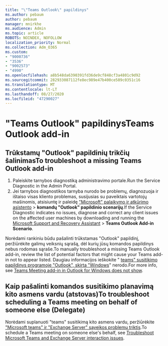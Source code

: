 ```yaml
---
title: "\"Teams Outlook\" papildinys"
ms.author: pebaum
author: pebaum
manager: mnirkhe
ms.audience: Admin
ms.topic: article
ROBOTS: NOINDEX, NOFOLLOW
localization_priority: Normal
ms.collection: Adm_O365
ms.custom:
- "9000736"
- "3536"
- "9002573"
- "4990"
ms.openlocfilehash: a8b548da6390391fd36de9cf848cf3a4801c9d92
ms.sourcegitcommit: 282933087112fe8ec989e47b400ce589c0351c16
ms.translationtype: MT
ms.contentlocale: lt-LT
ms.lasthandoff: 08/27/2020
ms.locfileid: "47290027"
---
```

# <a name="teams-outlook-add-in"></a><span data-ttu-id="a4d35-102">"Teams Outlook" papildinys</span><span class="sxs-lookup"><span data-stu-id="a4d35-102">Teams Outlook add-in</span></span>

## <a name="to-troubleshoot-a-missing-teams-outlook-add-in"></a><span data-ttu-id="a4d35-103">Trūkstamų "Outlook" papildinių trikčių šalinimas</span><span class="sxs-lookup"><span data-stu-id="a4d35-103">To troubleshoot a missing Teams Outlook add-in</span></span>

1. <span data-ttu-id="a4d35-104">Paleiskite tarnybos diagnostiką administravimo portale.</span><span class="sxs-lookup"><span data-stu-id="a4d35-104">Run the Service Diagnostic in the Admin Portal.</span></span> 
2. <span data-ttu-id="a4d35-105">Jei tarnybos diagnostikos tarnyba nurodo be problemų, diagnozuoja ir ištaiso visas kliento problemas, susijusias su paveiktais vartotojų mašinomis, atsisiuntę ir paleidę ["Microsoft" palaikymo ir atkūrimo asistento](https://aka.ms/SaRA-TeamsAddInScenario)  >  **komandų "Outlook" papildinio scenarijų**.</span><span class="sxs-lookup"><span data-stu-id="a4d35-105">If the Service Diagnostic indicates no issues, diagnose and correct any client issues on the affected user machines  by downloading and running the [Microsoft Support and Recovery Assistant](https://aka.ms/SaRA-TeamsAddInScenario) > **Teams Outlook Add-in Scenario**.</span></span>

<span data-ttu-id="a4d35-106">Norėdami rankiniu būdu pašalinti trūkstamas "Outlook" papildinį, peržiūrėkite galimų veiksnių sąrašą, dėl kurių jūsų komandos papildinys nebus rodomas sąraše.</span><span class="sxs-lookup"><span data-stu-id="a4d35-106">To manually troubleshoot a missing Teams Outlook add-in, review the list of potential factors that might cause your Teams add-in not to appear listed.</span></span> <span data-ttu-id="a4d35-107">Daugiau informacijos ieškokite " [teams" susitikimo papildinys programoje "Outlook", skirta "Windows](https://docs.microsoft.com/microsoftteams/teams-add-in-for-outlook#teams-meeting-add-in-in-outlook-for-windows-does-not-show)" nerodo.</span><span class="sxs-lookup"><span data-stu-id="a4d35-107">For more info, see [Teams Meeting add-in in Outlook for Windows does not show](https://docs.microsoft.com/microsoftteams/teams-add-in-for-outlook#teams-meeting-add-in-in-outlook-for-windows-does-not-show).</span></span>

## <a name="to-troubleshoot-scheduling-a-teams-meeting-on-behalf-of-someone-else-delegate"></a><span data-ttu-id="a4d35-108">Kaip pašalinti komandos susitikimo planavimą kito asmens vardu (atstovas)</span><span class="sxs-lookup"><span data-stu-id="a4d35-108">To troubleshoot scheduling a Teams meeting on behalf of someone else (Delegate)</span></span>

<span data-ttu-id="a4d35-109">Norėdami suplanuoti "teams" susitikimą kito asmens vardu, peržiūrėkite ["Microsoft teams" ir "Exchange Server" sąveikos problemų triktis](https://docs.microsoft.com/microsoftteams/troubleshoot/known-issues/teams-exchange-interaction-issue).</span><span class="sxs-lookup"><span data-stu-id="a4d35-109">To schedule a Teams meeting on someone else's behalf, see [Troubleshoot Microsoft Teams and Exchange Server interaction issues](https://docs.microsoft.com/microsoftteams/troubleshoot/known-issues/teams-exchange-interaction-issue).</span></span>
